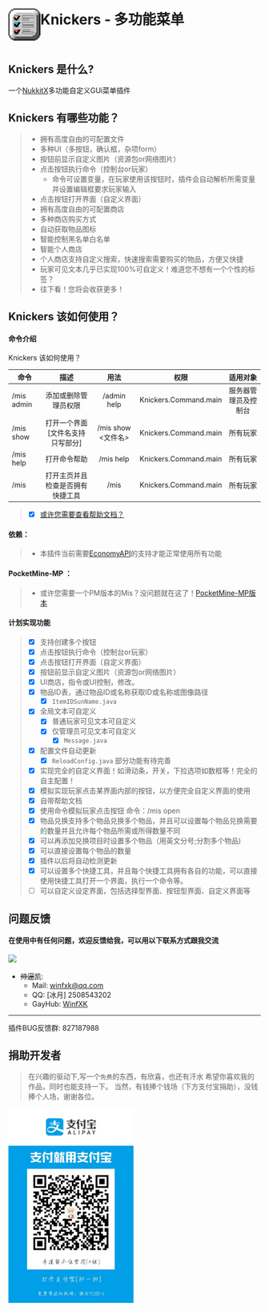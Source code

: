 <h1>Knickers - 多功能菜单 <img src="https://raw.githubusercontent.com/xkmp/Test/master/MiniatureS-Logo.png" height="64" width="64" align="left"></img></h1>
<br>

## Knickers 是什么?

一个[NukkitX](https://github.com/NukkitX/Nukkit)多功能自定义GUi菜单插件

## Knickers 有哪些功能？
> - 拥有高度自由的可配置文件
> - 多种UI（多按钮，确认框，杂项form）
> - 按钮前显示自定义图片（资源包or网络图片）
> - 点击按钮执行命令（控制台or玩家）
> 	- 命令可设置变量，在玩家使用该按钮时，插件会自动解析所需变量并设置编辑框要求玩家输入
> - 点击按钮打开界面（自定义界面）
> - 拥有高度自由的可配置商店
> - 多种商店购买方式
> - 自动获取物品图标
> - 智能控制黑名单白名单
> - 智能个人商店
> - 个人商店支持自定义搜索，快速搜索需要购买的物品，方便又快捷
> - 玩家可见文本几乎已实现100%可自定义！难道您不想有一个个性的标签？
> - 往下看！您将会收获更多！
## Knickers 该如何使用？

#### 命令介绍
Knickers 该如何使用？

| 命令 | 描述 | 用法 | 权限 | 适用对象 |
| ---- | :--: | :--: | :--: | :--: |
| /mis admin| 添加或删除管理员权限 | /admin help | Knickers.Command.main | 服务器管理员及控制台 |
| /mis show | 打开一个界面[文件名支持只写部分] | /mis show <文件名> | Knickers.Command.main | 所有玩家 |
| /mis help	 | 打开命令帮助 | /mis help | Knickers.Command.main | 所有玩家 |
| /mis | 打开主页并且检查是否拥有快捷工具 | /mis | Knickers.Command.main | 所有玩家 |

> - [x] [或许您需要查看帮助文档？](http://doc.epicfx.cn/Docs/MiniatureS/MiniatureS自定义控件介绍.docx)

#### 依赖：
> - 本插件当前需要[EconomyAPI](https://nukkitx.com/resources/economyapi.14/)的支持才能正常使用所有功能
#### PocketMine-MP ：
> - 或许您需要一个PM版本的Mis？没问题就在这了！[PocketMine-MP版本](https://github.com/xkmp/MiniatureS-PHP)
#### 计划实现功能
> - [x] 支持创建多个按钮
> - [x] 点击按钮执行命令（控制台or玩家）
> - [x] 点击按钮打开界面（自定义界面）
> - [x] 按钮前显示自定义图片（资源包or网络图片）
> - [x] UI商店，指令或UI控制，修改。
> - [x] 物品ID表，通过物品ID或名称获取ID或名称或图像路径
>   - [x] `ItemIDSunName.java`
> - [x] 全局文本可自定义
>	- [x] 普通玩家可见文本可自定义
>	- [x] 仅管理员可见文本可自定义
>		- [x] `Message.java`
> - [x] 配置文件自动更新
>	- [x] `ReloadConfig.java` 部分功能有待完善
> - [x] 实现完全的自定义界面！如滑动条，开关，下拉选项如数框等！完全的自主配置！
> - [x] 模拟实现玩家点击某界面内部的按钮，以方便完全自定义界面的使用
> - [x] 自带帮助文档
> - [x] 使用命令模拟玩家点击按钮 命令：/mis open <FileName> <ButtonKey>
> - [x] 物品兑换支持多个物品兑换多个物品，并且可以设置每个物品兑换需要的数量并且允许每个物品所需或所得数量不同
> - [x] 可以再添加兑换项目时设置多个物品（用英文分号;分割多个物品)
> - [x] 可以直接设置每个物品的数量
> - [x] 插件以后将自动检测更新
> - [x] 可以设置多个快捷工具，并且每个快捷工具拥有各自的功能，可以直接使用快捷工具打开一个界面，执行一个命令等。
> - [ ] 可以自定义设定界面，包括选择型界面、按钮型界面、自定义界面等


## 问题反馈

#### 在使用中有任何问题，欢迎反馈给我，可以用以下联系方式跟我交流

![](http://q2.qlogo.cn/headimg_dl?bs=2508543202&dst_uin=2508543202&dst_uin=2508543202&;dst_uin=2508543202&spec=100&url_enc=0&referer=bu_interface&term_type=PC)
- ~~帅逼~~凯:
  - Mail: winfxk@qq.com
  - QQ: [冰月] 2508543202
  - GayHub: [WinfXK](https://github.com/WinfXK)
---
插件BUG反馈群: 827187988

## 捐助开发者

> 在兴趣的驱动下,写一个`免费`的东西，有欣喜，也还有汗水
> 希望你喜欢我的作品，同时也能支持一下。
> 当然，有钱捧个钱场（下方支付宝捐助），没钱捧个人场，谢谢各位。

<img src="https://raw.githubusercontent.com/xkmp/Test/master/Alipay-WinfXK.jpg" height="389" width="250" align="left"></img>
